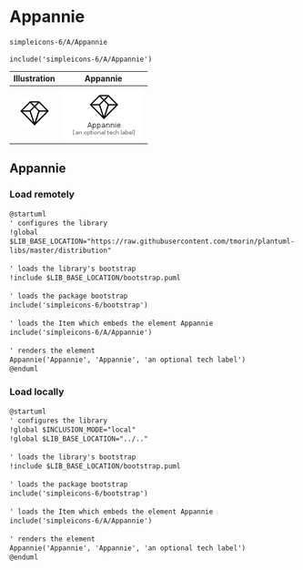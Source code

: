 # Appannie


```text
simpleicons-6/A/Appannie
```

```text
include('simpleicons-6/A/Appannie')
```



| Illustration | Appannie |
| :---: | :---: |
| ![illustration for Illustration](../../simpleicons-6/A/Appannie.png) | ![illustration for Appannie](../../simpleicons-6/A/Appannie.Local.png) |




## Appannie

### Load remotely
```plantuml
@startuml
' configures the library
!global $LIB_BASE_LOCATION="https://raw.githubusercontent.com/tmorin/plantuml-libs/master/distribution"

' loads the library's bootstrap
!include $LIB_BASE_LOCATION/bootstrap.puml

' loads the package bootstrap
include('simpleicons-6/bootstrap')

' loads the Item which embeds the element Appannie
include('simpleicons-6/A/Appannie')

' renders the element
Appannie('Appannie', 'Appannie', 'an optional tech label')
@enduml
```

### Load locally
```plantuml
@startuml
' configures the library
!global $INCLUSION_MODE="local"
!global $LIB_BASE_LOCATION="../.."

' loads the library's bootstrap
!include $LIB_BASE_LOCATION/bootstrap.puml

' loads the package bootstrap
include('simpleicons-6/bootstrap')

' loads the Item which embeds the element Appannie
include('simpleicons-6/A/Appannie')

' renders the element
Appannie('Appannie', 'Appannie', 'an optional tech label')
@enduml
```

